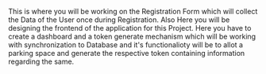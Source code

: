 This is where you will be working on the Registration Form which will collect the Data of the User once during Registration. 
Also Here you will be designing the frontend of the application for this Project. Here you have to create a dashboard and a token generate mechanism which will be working with synchronization to Database and it's functionalioty will be to allot a parking space and generate the respective token containing information regarding the same.